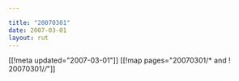 ```yaml
---

title: "20070301"
date: 2007-03-01
layout: rut
---
```


[[!meta updated="2007-03-01"]]
[[!map pages="20070301/* and ! 20070301/*/*"]]
